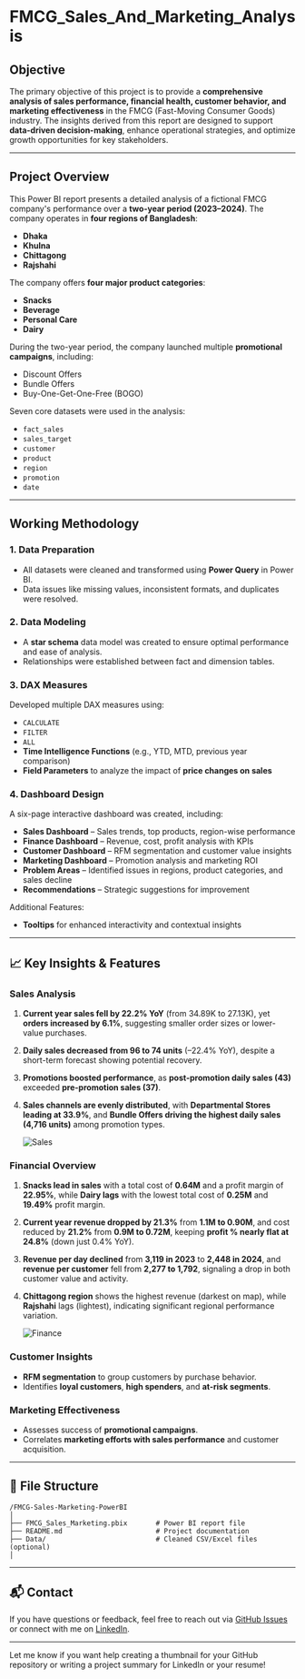 # FMCG_Sales_And_Marketing_Analysis


##  Objective

The primary objective of this project is to provide a **comprehensive analysis of sales performance, financial health, customer behavior, and marketing effectiveness** in the FMCG (Fast-Moving Consumer Goods) industry. The insights derived from this report are designed to support **data-driven decision-making**, enhance operational strategies, and optimize growth opportunities for key stakeholders.

---

##  Project Overview

This Power BI report presents a detailed analysis of a fictional FMCG company's performance over a **two-year period (2023–2024)**. The company operates in **four regions of Bangladesh**:

* **Dhaka**
* **Khulna**
* **Chittagong**
* **Rajshahi**

The company offers **four major product categories**:

* **Snacks**
* **Beverage**
* **Personal Care**
* **Dairy**

During the two-year period, the company launched multiple **promotional campaigns**, including:

* Discount Offers
* Bundle Offers
* Buy-One-Get-One-Free (BOGO)

Seven core datasets were used in the analysis:

* `fact_sales`
* `sales_target`
* `customer`
* `product`
* `region`
* `promotion`
* `date`

---

##  Working Methodology

### 1. **Data Preparation**

* All datasets were cleaned and transformed using **Power Query** in Power BI.
* Data issues like missing values, inconsistent formats, and duplicates were resolved.

### 2. **Data Modeling**

* A **star schema** data model was created to ensure optimal performance and ease of analysis.
* Relationships were established between fact and dimension tables.

### 3. **DAX Measures**

Developed multiple DAX measures using:

* `CALCULATE`
* `FILTER`
* `ALL`
* **Time Intelligence Functions** (e.g., YTD, MTD, previous year comparison)
* **Field Parameters** to analyze the impact of **price changes on sales**

### 4. **Dashboard Design**

A six-page interactive dashboard was created, including:

* **Sales Dashboard** – Sales trends, top products, region-wise performance
* **Finance Dashboard** – Revenue, cost, profit analysis with KPIs
* **Customer Dashboard** – RFM segmentation and customer value insights
* **Marketing Dashboard** – Promotion analysis and marketing ROI
* **Problem Areas** – Identified issues in regions, product categories, and sales decline
* **Recommendations** – Strategic suggestions for improvement

Additional Features:

* **Tooltips** for enhanced interactivity and contextual insights

---

## 📈 Key Insights & Features

###  Sales Analysis

1. **Current year sales fell by 22.2% YoY** (from 34.89K to 27.13K), yet **orders increased by 6.1%**, suggesting smaller order sizes or lower-value purchases.
2. **Daily sales decreased from 96 to 74 units** (–22.4% YoY), despite a short-term forecast showing potential recovery.
3. **Promotions boosted performance**, as **post-promotion daily sales (43)** exceeded **pre-promotion sales (37)**.
4. **Sales channels are evenly distributed**, with **Departmental Stores leading at 33.9%**, and **Bundle Offers driving the highest daily sales (4,716 units)** among promotion types.

   ![Sales](https://github.com/user-attachments/assets/135b99c1-b7bd-4348-87de-babe6ba8a919)




###  Financial Overview

1. **Snacks lead in sales** with a total cost of **0.64M** and a profit margin of **22.95%**, while **Dairy lags** with the lowest total cost of **0.25M** and **19.49%** profit margin.
2. **Current year revenue dropped by 21.3%** from **1.1M to 0.90M**, and cost reduced by **21.2%** from **0.9M to 0.72M**, keeping **profit % nearly flat at 24.8%** (down just 0.4% YoY).
3. **Revenue per day declined** from **3,119 in 2023** to **2,448 in 2024**, and **revenue per customer** fell from **2,277 to 1,792**, signaling a drop in both customer value and activity.
4. **Chittagong region** shows the highest revenue (darkest on map), while **Rajshahi** lags (lightest), indicating significant regional performance variation.

   ![Finance](https://github.com/user-attachments/assets/65142261-ecce-4c57-bde6-b3cc5cee60fa)




###  Customer Insights

* **RFM segmentation** to group customers by purchase behavior.
* Identifies **loyal customers**, **high spenders**, and **at-risk segments**.

###  Marketing Effectiveness

* Assesses success of **promotional campaigns**.
* Correlates **marketing efforts with sales performance** and customer acquisition.

---

## 📂 File Structure

```
/FMCG-Sales-Marketing-PowerBI
│
├── FMCG_Sales_Marketing.pbix       # Power BI report file
├── README.md                       # Project documentation
├── Data/                           # Cleaned CSV/Excel files (optional)
│
```

---

## 📬 Contact

If you have questions or feedback, feel free to reach out via [GitHub Issues](https://github.com/yourusername/FMCG-Sales-Marketing-PowerBI/issues) or connect with me on [LinkedIn](https://www.linkedin.com/in/yourname).

---

Let me know if you want help creating a thumbnail for your GitHub repository or writing a project summary for LinkedIn or your resume!
